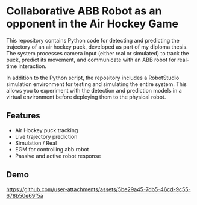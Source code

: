 
# Collaborative ABB Robot as an opponent in the Air Hockey Game

This repository contains Python code for detecting and predicting the trajectory of an air hockey puck, developed as part of my diploma thesis. The system processes camera input (either real or simulated) to track the puck, predict its movement, and communicate with an ABB robot for real-time interaction.

In addition to the Python script, the repository includes a RobotStudio simulation environment for testing and simulating the entire system. This allows you to experiment with the detection and prediction models in a virtual environment before deploying them to the physical robot.



## Features

- Air Hockey puck tracking
- Live trajectory prediction
- Simulation / Real
- EGM for controlling abb robot
- Passive and active robot response



## Demo

https://github.com/user-attachments/assets/5be29a45-7db5-46cd-9c55-678b50e69f5a


